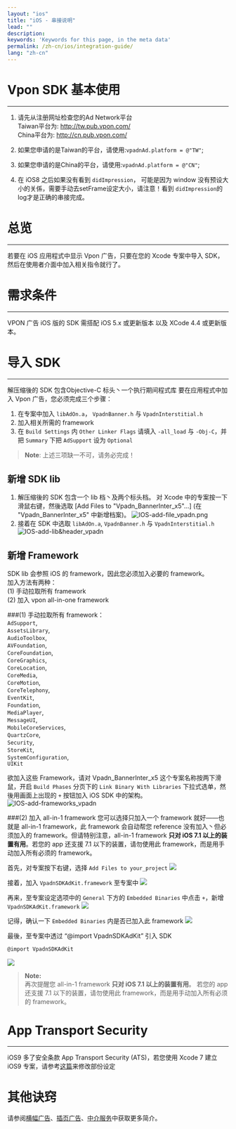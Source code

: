 ```yaml
---
layout: "ios"
title: "iOS - 串接说明"
lead: ""
description:
keywords: 'Keywords for this page, in the meta data'
permalink: /zh-cn/ios/integration-guide/
lang: "zh-cn"
---
```

# Vpon SDK 基本使用
---
1. 请先从注册网址检查您的Ad Network平台<br>
Taiwan平台为: http://tw.pub.vpon.com/<br>
China平台为: http://cn.pub.vpon.com/<br>

2. 如果您申请的是Taiwan的平台，请使用:`vpadnAd.platform = @"TW"`;

3. 如果您申请的是China的平台，请使用:`vpadnAd.platform = @"CN"`;

4. 在 iOS8 之后如果没有看到 `didImpression`， 可能是因为 window 没有预设大小的关係，需要手动去setFrame设定大小，请注意！看到 `didImpression`的log才是正确的串接完成。

# 总览
---
若要在 iOS 应用程式中显示 Vpon 广告，只要在您的 Xcode 专案中导入 SDK，然后在使用者介面中加入相关指令就行了。

# 需求条件
---
VPON 广告 iOS 版的 SDK 需搭配 iOS 5.x 或更新版本 以及 XCode 4.4 或更新版本。

# 导入 SDK
---
解压缩後的 SDK 包含Objective-C 标头丶一个执行期间程式库 要在应用程式中加入 Vpon 广告，您必须完成三个步骤：

1. 在专案中加入 `libAdOn.a`， `VpadnBanner.h` 与 `VpadnInterstitial.h`
2. 加入相关所需的 framework
3. 在 `Build Settings` 内 `Other Linker Flags` 请填入 `-all_load` 与 `-Obj-C`，并把 `Summary` 下把 `AdSupport` 设为 `Optional`
> **Note**: 上述三项缺一不可，请务必完成！

## 新增 SDK lib
1. 解压缩後的 SDK 包含一个 lib 档丶及两个标头档。 对 Xcode 中的专案按一下滑鼠右键，然後选取 [Add Files to "Vpadn_BannerInter_x5"...] (在 "Vpadn_BannerInter_x5" 中新增档案)。
![IOS-add-file_vpadn.png]
2. 接着在 SDK 中选取 `libAdOn.a`, `VpadnBanner.h` 与 `VpadnInterstitial.h`
![IOS-add-lib&header_vpadn]

## 新增 Framework
SDK lib 会参照 iOS 的 framework，因此您必须加入必要的 framework。<br>
加入方法有两种：<br>
(1) 手动拉取所有 framework<br>
(2) 加入 vpon all-in-one framework<br>

###(1) 手动拉取所有 framework：<br>
`AdSupport`, <br>
`AssetsLibrary`, <br>
`AudioToolbox`, <br>
`AVFoundation`, <br>
`CoreFoundation`, <br>
`CoreGraphics`, <br>
`CoreLocation`, <br>
`CoreMedia`, <br>
`CoreMotion`, <br>
`CoreTelephony`, <br>
`EventKit`, <br>
`Foundation`, <br>
`MediaPlayer`, <br>
`MessageUI`, <br>
`MobileCoreServices`, <br>
`QuartzCore`, <br>
`Security`, <br>
`StoreKit`, <br>
`SystemConfiguration`, <br>
`UIKit`

欲加入这些 Framework，请对 Vpadn_BannerInter_x5 这个专案名称按两下滑鼠，开启 `Build Phases` 分页下的 `Link Binary With Libraries` 下拉式选单，然後用画面上出现的 `+` 按钮加入 iOS SDK 中的架构。
![IOS-add-frameworks_vpadn]

###(2) 加入 all-in-1 framework
您可以选择只加入一个 framework 就好——也就是 all-in-1 framework，此 framework 会自动帮您 reference 没有加入丶但必须加入的 framework。但请特别注意，all-in-1 framework **只对 iOS 7.1 以上的装置有用**。若您的 app 还支援 7.1 以下的装置，请勿使用此 framework，而是用手动加入所有必须的 framework。

首先，对专案按下右键，选择 `Add Files to your_project`
![]({{site.imgurl}}/ios_framework_1.png)

接着，加入 `VpadnSDKAdKit.framework` 至专案中
![]({{site.imgurl}}/ios_framework_2.png)

再来，至专案设定选项中的 `General` 下方的 `Embedded Binaries` 中点击 `+`，新增 `VpadnSDKAdKit.framework`
![]({{site.imgurl}}/ios_framework_3.png)

记得，确认一下 `Embedded Binaries` 内是否已加入此 framework
![]({{site.imgurl}}/ios_framework_4.png)

最後，至专案中透过 “@import VpadnSDKAdKit” 引入 SDK

```Objective-C
@import VpadnSDKAdKit
```
![]({{site.imgurl}}/ios_framework_5.png)

> **Note:** <br>
> 再次提醒您 all-in-1 framework **只对 iOS 7.1 以上的装置有用**。
> 若您的 app 还支援 7.1 以下的装置，请勿使用此 framework，而是用手动加入所有必须的 framework。



# App Transport Security
---
iOS9 多了安全条款 App Transport Security (ATS)，若您使用 Xcode 7 建立 iOS9 专案，请参考[这篇]来修改部份设定

# 其他诀窍
请参阅[横幅广告](../banner)、[插页广告](../Interstitial)、[中介服务](../mediation)中获取更多简介。



[IOS-add-lib&header_vpadn]: {{site.imgurl}}/IOS-add-lib&header_vpadn.png
[IOS-add-file_vpadn.png]: {{site.imgurl}}/IOS-add-file_vpadn.png
[IOS-add-frameworks_vpadn]: {{site.imgurl}}/IOS-add-frameworks_vpadn.png
[这篇]: {{site.baseurl}}/zh-cn/ios/latest-news/ios9ats/
